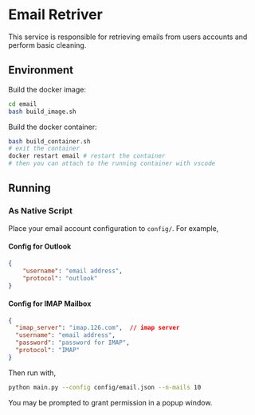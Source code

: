 # Email Retriver

This service is responsible for retrieving emails from users accounts and perform basic cleaning.

## Environment

Build the docker image:

```bash
cd email
bash build_image.sh
```

Build the docker container:

```bash
bash build_container.sh
# exit the container
docker restart email # restart the container
# then you can attach to the running container with vscode
```

## Running

### As Native Script

Place your email account configuration to `config/`. For example,

#### Config for Outlook

```json
{
    "username": "email address",
    "protocol": "outlook"
}  
```

#### Config for IMAP Mailbox

```json
{
  "imap_server": "imap.126.com",  // imap server
  "username": "email address",
  "password": "password for IMAP",
  "protocol": "IMAP"
}
```

Then run with,

```bash
python main.py --config config/email.json --n-mails 10
```

You may be prompted to grant permission in a popup window.
